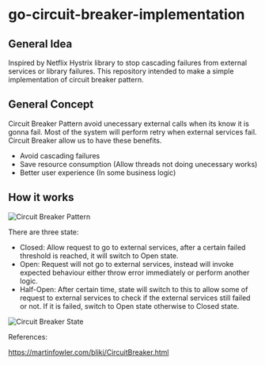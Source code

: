 # go-circuit-breaker-implementation

## General Idea
Inspired by Netflix Hystrix library to stop cascading failures from external services or library failures. This repository intended to make a simple implementation of circuit breaker pattern.

## General Concept
Circuit Breaker Pattern avoid unecessary external calls when its know it is gonna fail. Most of the system will perform retry when external services fail. Circuit Breaker allow us to have these benefits.

- Avoid cascading failures
- Save resource consumption (Allow threads not doing unecessary works)
- Better user experience (In some business logic)

## How it works

![Circuit Breaker Pattern](https://martinfowler.com/bliki/images/circuitBreaker/sketch.png)

There are three state:
- Closed: Allow request to go to external services, after a certain failed threshold is reached, it will switch to Open state.
- Open: Request will not go to external services, instead will invoke expected behaviour either throw error immediately or perform another logic.
- Half-Open: After certain time, state will switch to this to allow some of request to external services to check if the external services still failed or not. If it is failed, switch to Open state otherwise to Closed state.

![Circuit Breaker State](https://martinfowler.com/bliki/images/circuitBreaker/state.png)

References:

https://martinfowler.com/bliki/CircuitBreaker.html

